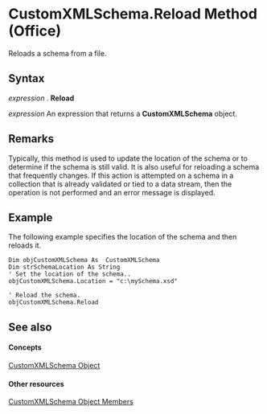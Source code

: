 
# CustomXMLSchema.Reload Method (Office)

Reloads a schema from a file.


## Syntax

 _expression_ . **Reload**

 _expression_ An expression that returns a **CustomXMLSchema** object.


## Remarks

Typically, this method is used to update the location of the schema or to determine if the schema is still valid. It is also useful for reloading a schema that frequently changes. If this action is attempted on a schema in a collection that is already validated or tied to a data stream, then the operation is not performed and an error message is displayed.


## Example

The following example specifies the location of the schema and then reloads it.


```
Dim objCustomXMLSchema As  CustomXMLSchema 
Dim strSchemaLocation As String 
' Set the location of the schema.. 
objCustomXMLSchema.Location = "c:\mySchema.xsd" 
 
' Reload the schema. 
objCustomXMLSchema.Reload 

```


## See also


#### Concepts


[CustomXMLSchema Object](9110da6c-fc54-98b2-7e5e-e6d4c21712ad.md)
#### Other resources


[CustomXMLSchema Object Members](1b7613ff-e53d-2e6a-09a9-a5b427f3792f.md)
